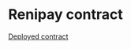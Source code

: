 # Renipay contract

[Deployed contract](https://mumbai.polygonscan.com/address/0xD99A834e0895e0ffeF8Ef6E48d272f560aCb445c#code)